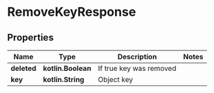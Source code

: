 
# RemoveKeyResponse

## Properties
| Name | Type | Description | Notes |
| ------------ | ------------- | ------------- | ------------- |
| **deleted** | **kotlin.Boolean** | If true key was removed |  |
| **key** | **kotlin.String** | Object key |  |



